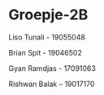 ﻿# Groepje-2B

Liso Tunali - 19055048

Brian Spit - 19046502

Gyan Ramdjas - 17091063

Rishwan Balak – 19017170
